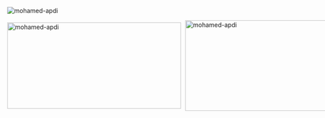 <p align="left">
  <img src="https://komarev.com/ghpvc/?username=mohamed-apdi&label=Profile%20views&color=0e75b6&style=flat" alt="mohamed-apdi" />
</p>

<div style="display: flex; gap: 10px; align-items: center;">
  <img width="400" height="200" style="object-fit: contain;" src="https://github-readme-stats.vercel.app/api?username=mohamed-apdi&show_icons=true&theme=vue-dark&locale=en" alt="mohamed-apdi" />
  <img width="400" height="210" style="object-fit: contain;" src="https://streak-stats.demolab.com?user=mohamed-apdi&theme=vue-dark&hide_border=false&locale=en" alt="mohamed-apdi"  />
</div>
